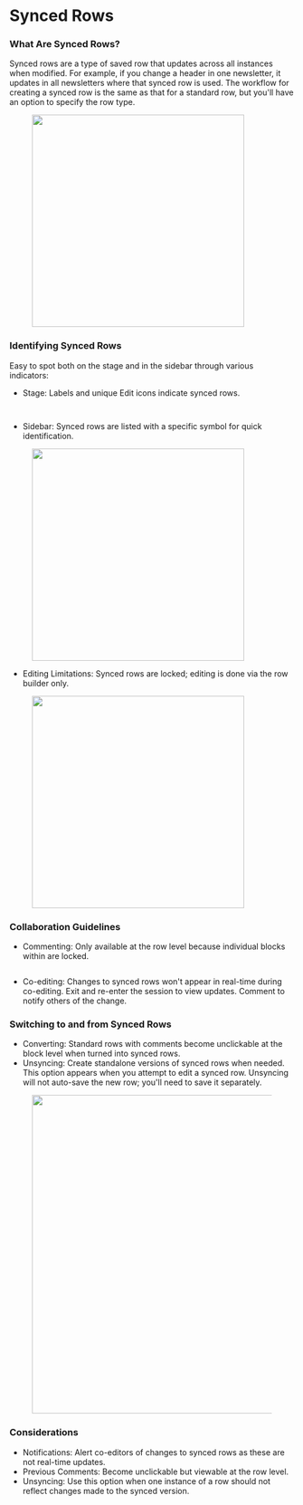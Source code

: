 # Synced Rows

### What Are Synced Rows?

Synced rows are a type of saved row that updates across all instances when modified. For example, if you change a header in one newsletter, it updates in all newsletters where that synced row is used. The workflow for creating a synced row is the same as that for a standard row, but you'll have an option to specify the row type.

<figure><img src="https://lh7-eu.googleusercontent.com/mYet5I-xxiaVFeh5cVfbQ8jzyu8x3ei18MvYbl088NMfR1ZGuwRJ_XA5Y5WKQIchYAJC8Bz91swQcLyVYqxXB8h4IVFsnQL2u50Wu4iGhvVkEXLErPGwVocYe4uUDrsGBNp_z5ytEmvLJc1iDe3MDyE" alt="" width="375"><figcaption></figcaption></figure>

### Identifying Synced Rows

Easy to spot both on the stage and in the sidebar through various indicators:

* Stage: Labels and unique Edit icons indicate synced rows.

<figure><img src="https://lh7-eu.googleusercontent.com/hBBD6UrQtUN9QJKm74jyo4UrZgfqvQOxRQSLVyRZq5iqOTSOXKWSh5yQZCo6g6w3jLui0CH3BeMHhIm6Z6GAUNn-Xf41AthW1aWb-0iuIgaxAaQM39yFMZbtAwE5bnUlXRTm4jqw2REoz5V-N3KNxUw" alt=""><figcaption></figcaption></figure>

<figure><img src="https://lh7-eu.googleusercontent.com/uV0qMPfuO6WdL0MlTnv7Ropu9tj-H64QmQaWD6aXbcEHuYNR2uLo6BVCFbpXlmPYh5dTs04abypveDbPTly0CFnfZBVLBD82lVgptshMVvtngcEnJZYu_evKM-0aghSHpyb3mW0Tkh8RCk0yvO-IOWY" alt=""><figcaption></figcaption></figure>

* Sidebar: Synced rows are listed with a specific symbol for quick identification.

<figure><img src="https://lh7-eu.googleusercontent.com/u2ewGv2u-n4cBSyKBJpboPCILhyrX8TxVPrq1jImTb1fqSfStwTPvFOgm6zYERRLF4qSI8gmlQMVwC6GyVvITtOP8NLKhkxypcQYdZskZMswMiVWIME3scB070-4s2ca8D_boRsho2PXVIuwAHwuTD0" alt="" width="375"><figcaption></figcaption></figure>

* Editing Limitations: Synced rows are locked; editing is done via the row builder only.

<figure><img src="https://lh7-eu.googleusercontent.com/ZJFL23NvuYqI0EfwudsnfVQCzu9G0qG_lclp50-gs-Nwtu2qp9JnpVXjte3uSLUyK7eSyz7W3sLz-z-3ffm0H1ZhaYVrSChFKvE1Y2S1jCvksHEcxqKVPD-yX2T4dU3GZeBqX6a1Vr1IDohFrxUOapY" alt="" width="375"><figcaption></figcaption></figure>

### Collaboration Guidelines

* Commenting: Only available at the row level because individual blocks within are locked.

<figure><img src="https://lh7-eu.googleusercontent.com/OjT46hvhUc0N6YePodQEZP4cvnhJCLxhBbID23sHhgH_mmoNI6jNiaicvaO0POHJz7ce2AtXjJ74Noi9vptMn01I--hqcnan-MXjdjkJIG63t1E-xGbxw12SSplHe9WnNyrzcYRtNkbpV70cDra38Mw" alt=""><figcaption></figcaption></figure>

* Co-editing: Changes to synced rows won't appear in real-time during co-editing. Exit and re-enter the session to view updates. Comment to notify others of the change.

### Switching to and from Synced Rows

* Converting: Standard rows with comments become unclickable at the block level when turned into synced rows.
* Unsyncing: Create standalone versions of synced rows when needed. This option appears when you attempt to edit a synced row. Unsyncing will not auto-save the new row; you'll need to save it separately.

<figure><img src="https://lh7-eu.googleusercontent.com/Kxi9DNl3_b0fkqr8GJ9XoQuPjaVOvCE57aUBRVouJJkfREXA6xgo-q3KDzvZP0BwP3eLyt3wvU_Z8oHSUxG3SqBZEeW3_kYcQr82I-XrowE0MuXPrwjzc3-QB1dvfv_TmGBkqAV2fz11ZvonPddiwzQ" alt="" width="563"><figcaption></figcaption></figure>

### Considerations

* Notifications: Alert co-editors of changes to synced rows as these are not real-time updates.
* Previous Comments: Become unclickable but viewable at the row level.
* Unsyncing: Use this option when one instance of a row should not reflect changes made to the synced version.
